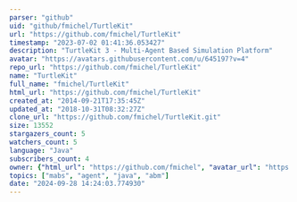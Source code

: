 ```yaml
---
parser: "github"
uid: "github/fmichel/TurtleKit"
url: "https://github.com/fmichel/TurtleKit"
timestamp: "2023-07-02 01:41:36.053427"
description: "TurtleKit 3 - Multi-Agent Based Simulation Platform"
avatar: "https://avatars.githubusercontent.com/u/645197?v=4"
repo_url: "https://github.com/fmichel/TurtleKit"
name: "TurtleKit"
full_name: "fmichel/TurtleKit"
html_url: "https://github.com/fmichel/TurtleKit"
created_at: "2014-09-21T17:35:45Z"
updated_at: "2018-10-31T08:32:27Z"
clone_url: "https://github.com/fmichel/TurtleKit.git"
size: 13552
stargazers_count: 5
watchers_count: 5
language: "Java"
subscribers_count: 4
owner: {"html_url": "https://github.com/fmichel", "avatar_url": "https://avatars.githubusercontent.com/u/645197?v=4", "login": "fmichel", "type": "User"}
topics: ["mabs", "agent", "java", "abm"]
date: "2024-09-28 14:24:03.774930"
---
```

